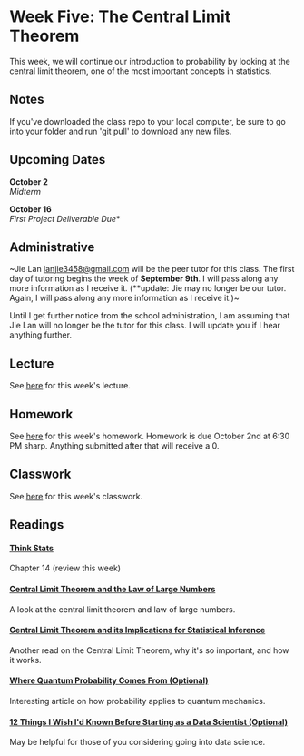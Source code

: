 # Week Five: The Central Limit Theorem

This week, we will continue our introduction to probability by looking at the central limit theorem, one of the most important concepts in statistics.

## Notes

If you've downloaded the class repo to your local computer, be sure to go into your folder and run 'git pull' to download any new files.

## Upcoming Dates  

**October 2**  
*Midterm*

**October 16**  
*First Project Deliverable Due**

## Administrative

~Jie Lan lanjie3458@gmail.com​ will be the peer tutor for this class. The first day of tutoring begins the week of **September 9th**. I will pass along any more information as I receive it. (\**update: Jie may no longer be our tutor. Again, I will pass along any more information as I receive it.)~

Until I get further notice from the school administration, I am assuming that Jie Lan will no longer be the tutor for this class. I will update you if I hear anything further.


## Lecture

See [here](https://github.com/CSC217/fall_2019/blob/master/week05-central_limit_theorem/Week_Five_Central_Limit_Theorem.pdf) for this week's lecture.

## Homework

See [here](https://github.com/CSC217/fall_2019/blob/master/week05-central_limit_theorem/Homework_Five.ipynb) for this week's homework. Homework is due October 2nd at 6:30 PM sharp. Anything submitted after that will receive a 0.

## Classwork

See [here](https://github.com/CSC217/fall_2019/blob/master/week05-central_limit_theorem/Central_Limit_Theorem_Class_Workbook.ipynb) for this week's classwork.

## Readings

#### [Think Stats](http://greenteapress.com/thinkstats2/thinkstats2.pdf)  
Chapter 14 (review this week)

#### [Central Limit Theorem and the Law of Large Numbers](https://ocw.mit.edu/courses/mathematics/18-05-introduction-to-probability-and-statistics-spring-2014/readings/MIT18_05S14_Reading6b.pdf)
A look at the central limit theorem and law of large numbers.

#### [Central Limit Theorem and its Implications for Statistical Inference](https://tutorials.methodsconsultants.com/posts/the-central-limit-theorem-and-its-implications-for-statistical-inference/)
Another read on the Central Limit Theorem, why it's so important, and how it works.

#### [Where Quantum Probability Comes From (Optional)](https://www.quantamagazine.org/where-quantum-probability-comes-from-20190909/)
Interesting article on how probability applies to quantum mechanics.

#### [12 Things I Wish I'd Known Before Starting as a Data Scientist (Optional)](https://medium.com/deliberate-data-science/12-things-i-wish-id-known-before-starting-as-a-data-scientist-45989be6300e)
May be helpful for those of you considering going into data science.
